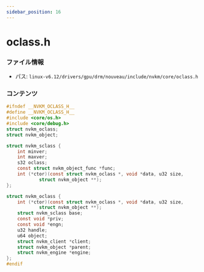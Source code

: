 ```yaml
---
sidebar_position: 16
---
```

# oclass.h

### ファイル情報

- パス: `linux-v6.12/drivers/gpu/drm/nouveau/include/nvkm/core/oclass.h`

### コンテンツ

```h
#ifndef __NVKM_OCLASS_H__
#define __NVKM_OCLASS_H__
#include <core/os.h>
#include <core/debug.h>
struct nvkm_oclass;
struct nvkm_object;

struct nvkm_sclass {
	int minver;
	int maxver;
	s32 oclass;
	const struct nvkm_object_func *func;
	int (*ctor)(const struct nvkm_oclass *, void *data, u32 size,
		    struct nvkm_object **);
};

struct nvkm_oclass {
	int (*ctor)(const struct nvkm_oclass *, void *data, u32 size,
		    struct nvkm_object **);
	struct nvkm_sclass base;
	const void *priv;
	const void *engn;
	u32 handle;
	u64 object;
	struct nvkm_client *client;
	struct nvkm_object *parent;
	struct nvkm_engine *engine;
};
#endif

```
